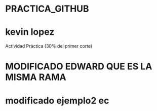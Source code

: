 # PRACTICA_GITHUB
# kevin lopez 
Actividad Práctica (30% del primer corte)
# MODIFICADO EDWARD QUE ES LA MISMA RAMA
# modificado ejemplo2 ec
